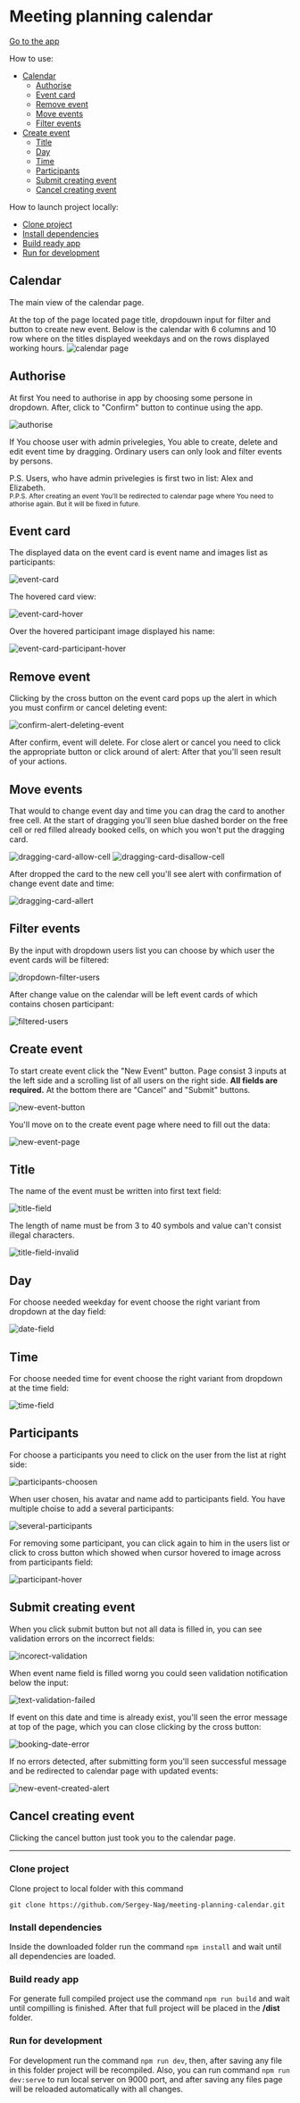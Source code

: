 # Meeting planning calendar

[Go to the app](https://sergey-nag.github.io/meeting-planning-calendar/)

How to use:
 - [Calendar](#calendar)
    - [Authorise](#authorise)
    - [Event card](#event-card)
    - [Remove event](#remove-event)
    - [Move events](#move-event)
    - [Filter events](#filter-events)
 - [Create event](#create-event)
    - [Title](#title)
    - [Day](#day)
    - [Time](#time)
    - [Participants](#participants)
    - [Submit creating event](#submit-creating-event)
    - [Cancel creating event](#cancel-creating-event)

How to launch project locally:
 - [Clone project](#clone-project)
 - [Install dependencies](#install-dependencies)
 - [Build ready app](#build-ready-app)
 - [Run for development](#run-for-development)

## Calendar
The main view of the calendar page.

At the top of the page located page title, dropdouwn input for filter and button to create new event.
Below is the calendar with 6 columns and 10 row where on the titles displayed weekdays and on the rows displayed working hours.
![calendar page](https://github.com/sergey-nag/meeting-planning-calendar/blob/doc-img/doc-img/1-calendar.png)

## Authorise
At first You need to authorise in app by choosing some persone in dropdown. After, click to "Confirm" button to continue using the app.

![authorise](https://github.com/sergey-nag/meeting-planning-calendar/blob/doc-img/doc-img/1.1-authorise.png)

If You choose user with admin privelegies, You able to create, delete and edit event time by dragging. Ordinary users can only look and filter events by persons.

P.S. Users, who have admin privelegies is first two in list: Alex and Elizabeth.<br>
<sup>P.P.S. After creating an event You'll be redirected to calendar page where You need to athorise again. But it will be fixed in future.</sup>

## Event card
The displayed data on the event card is event name and images list as participants:

![event-card](https://github.com/sergey-nag/meeting-planning-calendar/blob/doc-img/doc-img/2-event-card.png)

The hovered card view:

![event-card-hover](https://github.com/sergey-nag/meeting-planning-calendar/blob/doc-img/doc-img/3-event-card-hover.png)

Over the hovered participant image displayed his name:

![event-card-participant-hover](https://github.com/sergey-nag/meeting-planning-calendar/blob/doc-img/doc-img/4-event-card-participant-hover.png)

## Remove event
Clicking by the cross button on the event card pops up the alert in which you must confirm or cancel deleting event:

![confirm-alert-deleting-event](https://github.com/sergey-nag/meeting-planning-calendar/blob/doc-img/doc-img/6-confirm-alert-deleting-event.png)

After confirm, event will delete. For close alert or cancel you need to click the appropriate button or click around of alert:
After that you'll seen result of your actions.

## Move events
That would to change event day and time you can drag the card to another free cell. At the start of dragging you'll seen blue dashed border on the free cell or red filled already booked cells, on which you won't put the dragging card.

![dragging-card-allow-cell](https://github.com/sergey-nag/meeting-planning-calendar/blob/doc-img/doc-img/7-dragging-card-allow-cell.png)
![dragging-card-disallow-cell](https://github.com/sergey-nag/meeting-planning-calendar/blob/doc-img/doc-img/8-dragging-card-disallow-cell.png)

After dropped the card to the new cell you'll see alert with confirmation of change event date and time:

![dragging-card-allert](https://github.com/sergey-nag/meeting-planning-calendar/blob/doc-img/doc-img/9-dragging-card-allert.png)

## Filter events
By the input with dropdown users list you can choose by which user the event cards will be filtered:

![dropdown-filter-users](https://github.com/sergey-nag/meeting-planning-calendar/blob/doc-img/doc-img/10-dropdown-filter-users.png)

After change value on the calendar will be left event cards of which contains chosen participant:

![filtered-users](https://github.com/sergey-nag/meeting-planning-calendar/blob/doc-img/doc-img/11-filtered-users.png)

## Create event
To start create event click the "New Event" button.
Page consist 3 inputs at the left side and a scrolling list of all users on the right side. **All fields are required.**
At the bottom there are "Cancel" and "Submit" buttons.

![new-event-button](https://github.com/sergey-nag/meeting-planning-calendar/blob/doc-img/doc-img/12-new-event-button.png)

You'll move on to the create event page where need to fill out the data:

![new-event-page](https://github.com/sergey-nag/meeting-planning-calendar/blob/doc-img/doc-img/13-new-event-page.png)

## Title
The name of the event must be written into first text field:

![title-field](https://github.com/sergey-nag/meeting-planning-calendar/blob/doc-img/doc-img/14-title-field.png)

The length of name must be from 3 to 40 symbols and value can't consist illegal characters.

![title-field-invalid](https://github.com/sergey-nag/meeting-planning-calendar/blob/doc-img/doc-img/14.1-title-field-invalid.png)

## Day
For choose needed weekday for event choose the right variant from dropdown at the day field:

![date-field](https://github.com/sergey-nag/meeting-planning-calendar/blob/doc-img/doc-img/15-date-field.png)

## Time
For choose needed time for event choose the right variant from dropdown at the time field:

![time-field](https://github.com/sergey-nag/meeting-planning-calendar/blob/doc-img/doc-img/16-time-field.png)

## Participants
For choose a participants you need to click on the user from the list at right side:

![participants-choosen](https://github.com/sergey-nag/meeting-planning-calendar/blob/doc-img/doc-img/17-participants-choosen.png)

When user chosen, his avatar and name add to participants field. You have multiple choise to add a several participants:

![several-participants](https://github.com/sergey-nag/meeting-planning-calendar/blob/doc-img/doc-img/18-several-participants.png)

For removing some participant, you can click again to him in the users list or click to cross button which showed when cursor hovered to image across from participants field: 

![participant-hover](https://github.com/sergey-nag/meeting-planning-calendar/blob/doc-img/doc-img/19-participant-hover.png)

## Submit creating event
When you click submit button but not all data is filled in, you can see validation errors on the incorrect fields:

![incorect-validation](https://github.com/sergey-nag/meeting-planning-calendar/blob/doc-img/doc-img/20-incorect-validation.png)

When event name field is filled worng you could seen validation notification below the input:

![text-validation-failed](https://github.com/sergey-nag/meeting-planning-calendar/blob/doc-img/doc-img/21-text-validation-failed.png)

If event on this date and time is already exist, you'll seen the error message at top of the page, which you can close clicking by the cross button:

![booking-date-error](https://github.com/sergey-nag/meeting-planning-calendar/blob/doc-img/doc-img/22-booking-date-error.png)

If no errors detected, after submitting form you'll seen successful message and be redirected to calendar page with updated events:

![new-event-created-alert](https://github.com/sergey-nag/meeting-planning-calendar/blob/doc-img/doc-img/23-new-event-created-alert.png)

## Cancel creating event

Clicking the cancel button just took you to the calendar page.

___

### Clone project

Clone project to local folder with this command
```shell
git clone https://github.com/Sergey-Nag/meeting-planning-calendar.git
```

### Install dependencies

Inside the downloaded folder run the command ``` npm install ``` and wait until all dependencies are loaded.

### Build ready app

For generate full compiled project use the command ``` npm run build ``` and wait until compilling is finished. After that full project will be placed in the **/dist** folder.

### Run for development

For development run the command ``` npm run dev ```, then, after saving any file in this folder project will be recompiled. 
Also, you can run command ``` npm run dev:serve ``` to run local server on 9000 port, and after saving any files page will be reloaded automatically with all changes.

